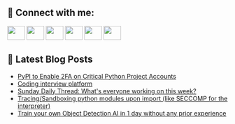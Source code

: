 ## 🔎 Connect with me:
[<img height="32" width="40" src="https://cdn.jsdelivr.net/npm/simple-icons@v5/icons/telegram.svg" />](https://t.me/bullbesh)
[<img height="32" width="40" src="https://cdn.jsdelivr.net/npm/simple-icons@v5/icons/vk.svg" />](https://vk.com/bullbesh)
[<img height="32" width="40" src="https://cdn.jsdelivr.net/npm/simple-icons@v5/icons/twitter.svg" />](https://twitter.com/bullbesh1)
[<img height="32" width="40" src="https://cdn.jsdelivr.net/npm/simple-icons@v5/icons/instagram.svg" />](https://www.instagram.com/bullbesh)
[<img height="32" width="40" src="https://cdn.jsdelivr.net/npm/simple-icons@v5/icons/reddit.svg" />](https://www.reddit.com/user/bullbesh)
[<img height="32" width="40" src="https://cdn.jsdelivr.net/npm/simple-icons@v5/icons/youtube.svg" />](https://www.youtube.com/channel/UCtfjRs6uzgq5mfm8S06WTcg)

## 📕 Latest Blog Posts
<!-- BLOG-POST-LIST:START -->
- [PyPI to Enable 2FA on Critical Python Project Accounts](https://www.reddit.com/r/Python/comments/vvlxq1/pypi_to_enable_2fa_on_critical_python_project/)
- [Coding interview platform](https://www.reddit.com/r/Python/comments/vvfmqp/coding_interview_platform/)
- [Sunday Daily Thread: What&#39;s everyone working on this week?](https://www.reddit.com/r/Python/comments/vvenfa/sunday_daily_thread_whats_everyone_working_on/)
- [Tracing/Sandboxing python modules upon import &lpar;like SECCOMP for the interpreter&rpar;](https://www.reddit.com/r/Python/comments/vvcpmn/tracingsandboxing_python_modules_upon_import_like/)
- [Train your own Object Detection AI in 1 day without any prior experience](https://www.reddit.com/r/Python/comments/vv9148/train_your_own_object_detection_ai_in_1_day/)
<!-- BLOG-POST-LIST:END -->
